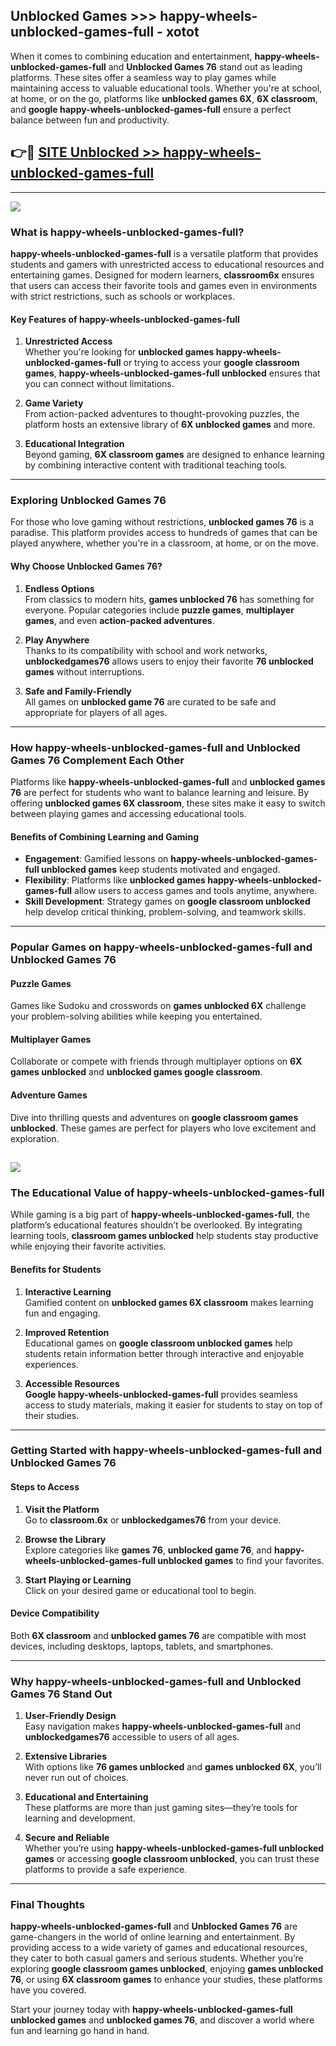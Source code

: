 ## Unblocked Games >>> happy-wheels-unblocked-games-full - xotot 

When it comes to combining education and entertainment, **happy-wheels-unblocked-games-full** and **Unblocked Games 76** stand out as leading platforms. These sites offer a seamless way to play games while maintaining access to valuable educational tools. Whether you're at school, at home, or on the go, platforms like **unblocked games 6X**, **6X classroom**, and **google happy-wheels-unblocked-games-full** ensure a perfect balance between fun and productivity.
## 👉🔴 [SITE Unblocked >> happy-wheels-unblocked-games-full](https://unblockedgames.edu.pl?title=happy-wheels-unblocked-games-full&ref=22JU)
---
<a href="https://unblockedgames.edu.pl?title=happy-wheels-unblocked-games-full&ref=22JU/"><img src="https://github.com/user-attachments/assets/438f12ca-57a4-47a3-8ead-c64da593a1e5"/></a>
### What is happy-wheels-unblocked-games-full?  

**happy-wheels-unblocked-games-full** is a versatile platform that provides students and gamers with unrestricted access to educational resources and entertaining games. Designed for modern learners, **classroom6x** ensures that users can access their favorite tools and games even in environments with strict restrictions, such as schools or workplaces.  

#### Key Features of happy-wheels-unblocked-games-full  

1. **Unrestricted Access**  
   Whether you're looking for **unblocked games happy-wheels-unblocked-games-full** or trying to access your **google classroom games**, **happy-wheels-unblocked-games-full unblocked** ensures that you can connect without limitations.  

2. **Game Variety**  
   From action-packed adventures to thought-provoking puzzles, the platform hosts an extensive library of **6X unblocked games** and more.  

3. **Educational Integration**  
   Beyond gaming, **6X classroom games** are designed to enhance learning by combining interactive content with traditional teaching tools.  



---

### Exploring Unblocked Games 76  

For those who love gaming without restrictions, **unblocked games 76** is a paradise. This platform provides access to hundreds of games that can be played anywhere, whether you're in a classroom, at home, or on the move.  

#### Why Choose Unblocked Games 76?  

1. **Endless Options**  
   From classics to modern hits, **games unblocked 76** has something for everyone. Popular categories include **puzzle games**, **multiplayer games**, and even **action-packed adventures**.  

2. **Play Anywhere**  
   Thanks to its compatibility with school and work networks, **unblockedgames76** allows users to enjoy their favorite **76 unblocked games** without interruptions.  

3. **Safe and Family-Friendly**  
   All games on **unblocked game 76** are curated to be safe and appropriate for players of all ages.  

---

### How happy-wheels-unblocked-games-full and Unblocked Games 76 Complement Each Other  

Platforms like **happy-wheels-unblocked-games-full** and **unblocked games 76** are perfect for students who want to balance learning and leisure. By offering **unblocked games 6X classroom**, these sites make it easy to switch between playing games and accessing educational tools.  

#### Benefits of Combining Learning and Gaming  

- **Engagement**: Gamified lessons on **happy-wheels-unblocked-games-full unblocked games** keep students motivated and engaged.  
- **Flexibility**: Platforms like **unblocked games happy-wheels-unblocked-games-full** allow users to access games and tools anytime, anywhere.  
- **Skill Development**: Strategy games on **google classroom unblocked** help develop critical thinking, problem-solving, and teamwork skills.  

---

### Popular Games on happy-wheels-unblocked-games-full and Unblocked Games 76  

#### Puzzle Games  

Games like Sudoku and crosswords on **games unblocked 6X** challenge your problem-solving abilities while keeping you entertained.  

#### Multiplayer Games  

Collaborate or compete with friends through multiplayer options on **6X games unblocked** and **unblocked games google classroom**.  

#### Adventure Games  

Dive into thrilling quests and adventures on **google classroom games unblocked**. These games are perfect for players who love excitement and exploration.  

<a href="http://download.freeplayer.one?title=happy-wheels-unblocked-games-full&ref=23D/"><img src="https://github.com/user-attachments/assets/fe0c3e91-c8e1-489c-acf0-e2f614c12fb8"/></a>
---

### The Educational Value of happy-wheels-unblocked-games-full  

While gaming is a big part of **happy-wheels-unblocked-games-full**, the platform’s educational features shouldn’t be overlooked. By integrating learning tools, **classroom games unblocked** help students stay productive while enjoying their favorite activities.  

#### Benefits for Students  

1. **Interactive Learning**  
   Gamified content on **unblocked games 6X classroom** makes learning fun and engaging.  

2. **Improved Retention**  
   Educational games on **google classroom unblocked games** help students retain information better through interactive and enjoyable experiences.  

3. **Accessible Resources**  
   **Google happy-wheels-unblocked-games-full** provides seamless access to study materials, making it easier for students to stay on top of their studies.  

---

### Getting Started with happy-wheels-unblocked-games-full and Unblocked Games 76  

#### Steps to Access  

1. **Visit the Platform**  
   Go to **classroom.6x** or **unblockedgames76** from your device.  

2. **Browse the Library**  
   Explore categories like **games 76**, **unblocked game 76**, and **happy-wheels-unblocked-games-full unblocked games** to find your favorites.  

3. **Start Playing or Learning**  
   Click on your desired game or educational tool to begin.  

#### Device Compatibility  

Both **6X classroom** and **unblocked games 76** are compatible with most devices, including desktops, laptops, tablets, and smartphones.  

---

### Why happy-wheels-unblocked-games-full and Unblocked Games 76 Stand Out  

1. **User-Friendly Design**  
   Easy navigation makes **happy-wheels-unblocked-games-full** and **unblockedgames76** accessible to users of all ages.  

2. **Extensive Libraries**  
   With options like **76 games unblocked** and **games unblocked 6X**, you’ll never run out of choices.  

3. **Educational and Entertaining**  
   These platforms are more than just gaming sites—they’re tools for learning and development.  

4. **Secure and Reliable**  
   Whether you’re using **happy-wheels-unblocked-games-full unblocked games** or accessing **google classroom unblocked**, you can trust these platforms to provide a safe experience.  

---

### Final Thoughts  

**happy-wheels-unblocked-games-full** and **Unblocked Games 76** are game-changers in the world of online learning and entertainment. By providing access to a wide variety of games and educational resources, they cater to both casual gamers and serious students. Whether you’re exploring **google classroom games unblocked**, enjoying **games unblocked 76**, or using **6X classroom games** to enhance your studies, these platforms have you covered.  

Start your journey today with **happy-wheels-unblocked-games-full unblocked games** and **unblocked games 76**, and discover a world where fun and learning go hand in hand.  